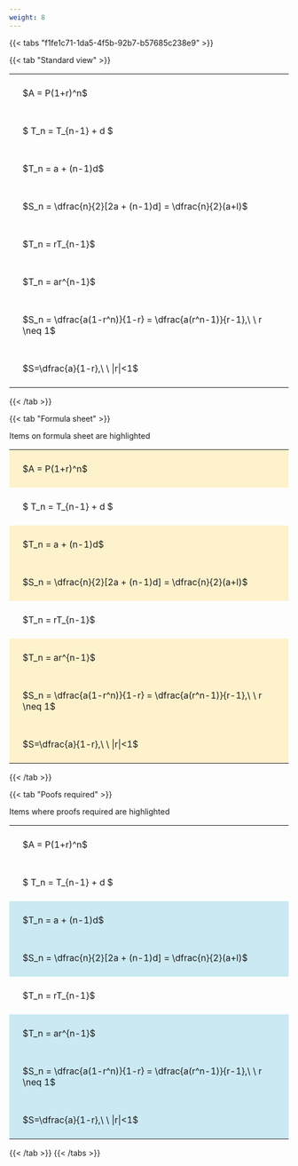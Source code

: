 ```yaml
---
weight: 8
---
```


{{< tabs "f1fe1c71-1da5-4f5b-92b7-b57685c238e9" >}}

{{< tab "Standard view" >}}

<style type="text/css">
#T_d8168 th.col_heading {
  text-align: left;
  font-size: 1em;
}
#T_d8168 td {
  text-align: left;
  font-size: 1em;
  padding: 1.5em;
}
</style>
<table id="T_d8168">
  <thead>
  </thead>
  <tbody>
    <tr>
      <td id="T_d8168_row0_col0" class="data row0 col0" >$A = P(1+r)^n$</td>
    </tr>
    <tr>
      <td id="T_d8168_row1_col0" class="data row1 col0" >$ T_n = T_{n-1} + d $</td>
    </tr>
    <tr>
      <td id="T_d8168_row2_col0" class="data row2 col0" >$T_n = a + (n-1)d$</td>
    </tr>
    <tr>
      <td id="T_d8168_row3_col0" class="data row3 col0" >$S_n = \dfrac{n}{2}[2a + (n-1)d] = \dfrac{n}{2}(a+l)$</td>
    </tr>
    <tr>
      <td id="T_d8168_row4_col0" class="data row4 col0" >$T_n = rT_{n-1}$</td>
    </tr>
    <tr>
      <td id="T_d8168_row5_col0" class="data row5 col0" >$T_n = ar^{n-1}$</td>
    </tr>
    <tr>
      <td id="T_d8168_row6_col0" class="data row6 col0" >$S_n = \dfrac{a(1-r^n)}{1-r} = \dfrac{a(r^n-1)}{r-1},\ \  r \neq 1$</td>
    </tr>
    <tr>
      <td id="T_d8168_row7_col0" class="data row7 col0" >$S=\dfrac{a}{1-r},\ \ |r|<1$</td>
    </tr>
  </tbody>
</table>
{{< /tab >}}

{{< tab "Formula sheet" >}}

Items on formula sheet are highlighted 
<br>
<style type="text/css">
#T_38a9a th.col_heading {
  text-align: left;
  font-size: 1em;
}
#T_38a9a td {
  text-align: left;
  font-size: 1em;
  padding: 1.5em;
}
#T_38a9a_row0_col0, #T_38a9a_row2_col0, #T_38a9a_row3_col0, #T_38a9a_row5_col0, #T_38a9a_row6_col0, #T_38a9a_row7_col0 {
  background-color: rgba(255,194,10, 0.2);
}
#T_38a9a_row1_col0, #T_38a9a_row4_col0 {
  background-color: rgba(0,0,0,0);
}
</style>
<table id="T_38a9a">
  <thead>
  </thead>
  <tbody>
    <tr>
      <td id="T_38a9a_row0_col0" class="data row0 col0" >$A = P(1+r)^n$</td>
    </tr>
    <tr>
      <td id="T_38a9a_row1_col0" class="data row1 col0" >$ T_n = T_{n-1} + d $</td>
    </tr>
    <tr>
      <td id="T_38a9a_row2_col0" class="data row2 col0" >$T_n = a + (n-1)d$</td>
    </tr>
    <tr>
      <td id="T_38a9a_row3_col0" class="data row3 col0" >$S_n = \dfrac{n}{2}[2a + (n-1)d] = \dfrac{n}{2}(a+l)$</td>
    </tr>
    <tr>
      <td id="T_38a9a_row4_col0" class="data row4 col0" >$T_n = rT_{n-1}$</td>
    </tr>
    <tr>
      <td id="T_38a9a_row5_col0" class="data row5 col0" >$T_n = ar^{n-1}$</td>
    </tr>
    <tr>
      <td id="T_38a9a_row6_col0" class="data row6 col0" >$S_n = \dfrac{a(1-r^n)}{1-r} = \dfrac{a(r^n-1)}{r-1},\ \  r \neq 1$</td>
    </tr>
    <tr>
      <td id="T_38a9a_row7_col0" class="data row7 col0" >$S=\dfrac{a}{1-r},\ \ |r|<1$</td>
    </tr>
  </tbody>
</table>
{{< /tab >}}

{{< tab "Poofs required" >}}

Items where proofs required are highlighted 
<br>
<style type="text/css">
#T_b792b th.col_heading {
  text-align: left;
  font-size: 1em;
}
#T_b792b td {
  text-align: left;
  font-size: 1em;
  padding: 1.5em;
}
#T_b792b_row0_col0, #T_b792b_row1_col0, #T_b792b_row4_col0 {
  background-color: rgba(0,0,0,0);
}
#T_b792b_row2_col0, #T_b792b_row3_col0, #T_b792b_row5_col0, #T_b792b_row6_col0, #T_b792b_row7_col0 {
  background-color: rgba(0,150,200, 0.2);
}
</style>
<table id="T_b792b">
  <thead>
  </thead>
  <tbody>
    <tr>
      <td id="T_b792b_row0_col0" class="data row0 col0" >$A = P(1+r)^n$</td>
    </tr>
    <tr>
      <td id="T_b792b_row1_col0" class="data row1 col0" >$ T_n = T_{n-1} + d $</td>
    </tr>
    <tr>
      <td id="T_b792b_row2_col0" class="data row2 col0" >$T_n = a + (n-1)d$</td>
    </tr>
    <tr>
      <td id="T_b792b_row3_col0" class="data row3 col0" >$S_n = \dfrac{n}{2}[2a + (n-1)d] = \dfrac{n}{2}(a+l)$</td>
    </tr>
    <tr>
      <td id="T_b792b_row4_col0" class="data row4 col0" >$T_n = rT_{n-1}$</td>
    </tr>
    <tr>
      <td id="T_b792b_row5_col0" class="data row5 col0" >$T_n = ar^{n-1}$</td>
    </tr>
    <tr>
      <td id="T_b792b_row6_col0" class="data row6 col0" >$S_n = \dfrac{a(1-r^n)}{1-r} = \dfrac{a(r^n-1)}{r-1},\ \  r \neq 1$</td>
    </tr>
    <tr>
      <td id="T_b792b_row7_col0" class="data row7 col0" >$S=\dfrac{a}{1-r},\ \ |r|<1$</td>
    </tr>
  </tbody>
</table>
{{< /tab >}}
{{< /tabs >}}